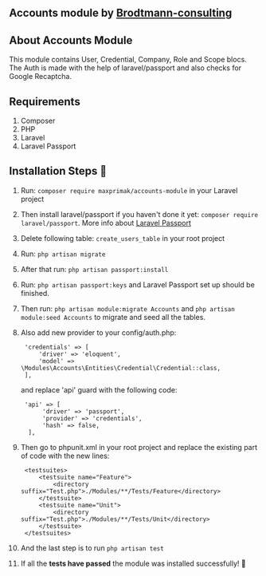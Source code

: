 ## Accounts module by [Brodtmann-consulting](https://brodtmann-consulting.com/)

## About Accounts Module

This module contains User, Credential, Company, Role and Scope blocs. The Auth is made with the help of laravel/passport and also checks for Google Recaptcha. 

## Requirements

1) Composer
2) PHP
3) Laravel
4) Laravel Passport

## Installation Steps :rocket:

1) Run: `composer require maxprimak/accounts-module` in your Laravel project
2) Then install laravel/passport if you haven't done it yet: `composer require laravel/passport`. More info about [Laravel Passport](https://laravel.com/docs/8.x/passport)
3) Delete following table: `create_users_table` in your root project
3) Run: `php artisan migrate`
3) After that run: `php artisan passport:install`
4) Run: `php artisan passport:keys` and Laravel Passport set up should be finished.
5) Then run: `php artisan module:migrate Accounts` and `php artisan module:seed Accounts` to migrate and seed all the tables.
6) Also add new provider to your config/auth.php:
        
        'credentials' => [
            'driver' => 'eloquent',
            'model' => \Modules\Accounts\Entities\Credential\Credential::class,
        ],
                
    and replace 'api' guard with the following code:

        'api' => [
             'driver' => 'passport',
             'provider' => 'credentials',
             'hash' => false,
         ], 

7) Then go to phpunit.xml in your root project and replace the existing part of code with the new lines:
  
        <testsuites> 
            <testsuite name="Feature">
                <directory suffix="Test.php">./Modules/**/Tests/Feature</directory>
            </testsuite>
            <testsuite name="Unit">
                <directory suffix="Test.php">./Modules/**/Tests/Unit</directory>
            </testsuite>
        </testsuites>

7) And the last step is to run `php artisan test`
8) If all the **tests have passed** the module was installed successfully! :tada:
